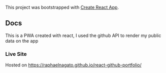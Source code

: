 This project was bootstrapped with [Create React App](https://github.com/facebook/create-react-app).

## Docs

This is a PWA created with react, I used the github API to render my public data on the app

### Live Site

Hosted on https://raphaelnagato.github.io/react-github-portfolio/
